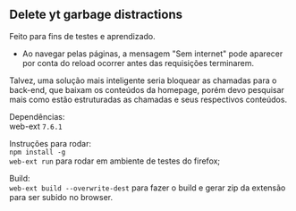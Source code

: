 ## Delete yt garbage distractions

Feito para fins de testes e aprendizado.

* Ao navegar pelas páginas, a mensagem "Sem internet" pode aparecer por conta do reload ocorrer antes das requisições terminarem.

Talvez, uma solução mais inteligente seria bloquear as chamadas para o back-end, que baixam os conteúdos da homepage, porém devo pesquisar mais como estão estruturadas as chamadas e seus respectivos conteúdos.

Dependências:  
web-ext ```7.6.1```

Instruções para rodar:  
```npm install -g```  
```web-ext run``` para rodar em ambiente de testes do firefox;

Build:  
```web-ext build --overwrite-dest``` para fazer o build e gerar zip da extensão para ser subido no browser.

